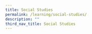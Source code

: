```yaml
---
title: Social Studies
permalink: /learning/social-studies/
description: ""
third_nav_title: Social Studies
---
```

